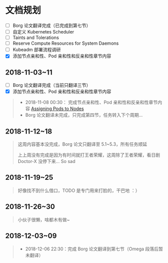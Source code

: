 # 文档规划

- [ ] Borg 论文翻译完成（已完成到第七节）
- [ ] 自定义 Kubernetes Scheduler
- [ ] Taints and Tolerations
- [ ] Reserve Compute Resources for System Daemons
- [ ] Kubeadm 部署流程调研
- [x] 添加节点亲和性、Pod 亲和性和反亲和性章节内容

## 2018-11-03~11

- [ ] Borg 论文翻译完成（当前只翻译三节）
- [x] 添加节点亲和性、Pod 亲和性和反亲和性章节内容
  
> * 2018-11-08 00:30： 完成节点亲和性、Pod 亲和性和反亲和性章节内容 [Assigning Pods to Nodes](/k8s/assigning-pods-to-nodes.html) 
> * Borg 论文翻译未完成，只完成第四节，任务转入下个周期...

## 2018-11-12~18

> 这周内容基本没完成，Borg 论文只翻译至 5.1~5.3，所有任务顺延
>
> 上上周没有完成是因为有时间就打王者荣耀，这周除了王者荣耀，看日剧 Doctor-X 没停下来... So sad

## 2018-11-19~25

>  好像找不到什么借口，TODO 是专门用来打脸的，干巴地 ：）

## 2018-11-26~30

> 小伙子很懒，啥都木有做~

## 2018-12-03~09

> * 2018-12-06 22:30：完成 Borg 论文翻译到第七节（Omega 段落后暂未翻译） 
